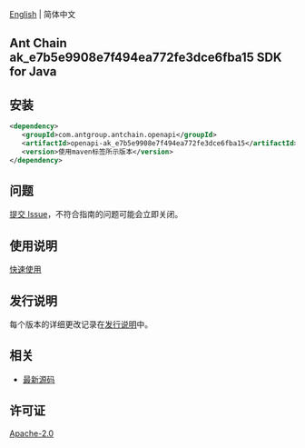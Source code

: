 [English](README.md) | 简体中文

## Ant Chain ak_e7b5e9908e7f494ea772fe3dce6fba15 SDK for Java

## 安装

```xml
<dependency>
   <groupId>com.antgroup.antchain.openapi</groupId>
   <artifactId>openapi-ak_e7b5e9908e7f494ea772fe3dce6fba15</artifactId>
   <version>使用maven标签所示版本</version>
</dependency>
```

## 问题

[提交 Issue](https://github.com/alipay/antchain-openapi-prod-sdk/issues/new)，不符合指南的问题可能会立即关闭。

## 使用说明

[快速使用](https://github.com/alipay/antchain-openapi-prod-sdk)

## 发行说明

每个版本的详细更改记录在[发行说明](./ChangeLog.txt)中。

## 相关

- [最新源码](https://github.com/alipay/antchain-openapi-prod-sdk/)

## 许可证

[Apache-2.0](http://www.apache.org/licenses/LICENSE-2.0)
